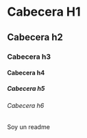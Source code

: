 # Cabecera H1
## Cabecera h2  
### Cabecera h3
#### Cabecera h4
##### Cabecera h5
###### Cabecera h6



Soy un readme

